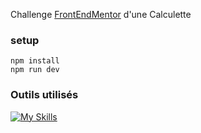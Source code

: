 Challenge [FrontEndMentor](https://www.frontendmentor.io/challenges/calculator-app-9lteq5N29) d'une Calculette
### setup

```
npm install
npm run dev
```
### Outils utilisés
[![My Skills](https://skillicons.dev/icons?i=react,scss,tailwind&theme=light)](https://skillicons.dev)
